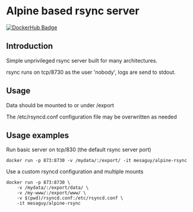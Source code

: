 # Alpine based rsync server

[![DockerHub Badge](http://dockeri.co/image/mesaguy/alpine-rsync)](https://hub.docker.com/r/mesaguy/alpine-rsync)

## Introduction

Simple unprivileged rsync server built for many architectures.

rsync runs on tcp/8730 as the user 'nobody', logs are send to stdout.

## Usage

Data should be mounted to or under /export

The /etc/rsyncd.conf configuration file may be overwritten as needed

## Usage examples

Run basic server on tcp/830 (the default rsync server port)
``` script
docker run -p 873:8730 -v /mydata/:/export/ -it mesaguy/alpine-rsync
```

Use a custom rsyncd configuration and multiple mounts
``` script
docker run -p 873:8730 \
    -v /mydata/:/export/data/ \
    -v /my-www/:/export/www/ \
    -v $(pwd)/rsyncd.conf:/etc/rsyncd.conf \
    -it mesaguy/alpine-rsync
```
